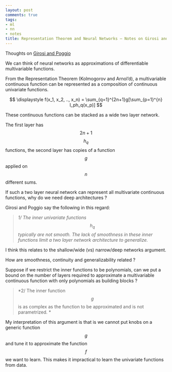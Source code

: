 ```yaml
---
layout: post
comments: true
tags:
- ml
- nn
- notes
title: Representation Theorem and Neural Networks — Notes on Girosi and Poggio
---
```


Thoughts on [Girosi and Poggio](http://cbcl.mit.edu/people/poggio/journals/girosi-poggio-NeuralComputation-1989.pdf)

We can think of neural networks as approximations of differentiable multivariable functions. 

From the Representation Theorem (Kolmogorov and Arnol’d), a multivariable continuous function can be represented as a composition of continuous univariate functions.

$$
  \displaystyle f(x_1, x_2, .., x_n) = \sum_{q=1}^{2n+1}g[\sum_{p=1}^{n} l_ph_q(x_p)]
$$

These continuous functions can be stacked as a wide two layer network.

The first layer has $$2n+1$$ $$h_q$$ functions, the second layer has copies of a function $$g$$ applied on $$n$$ different sums.

If such a two layer neural network can represent all multivariate continuous functions, why do we need deep architectures ?

Girosi and Poggio say the following in this regard:

>*1/ The inner univariate functions $$h_q$$ typically are not smooth. The lack of smoothness in these inner functions limit a two layer network architecture to generalize.*

I think this relates to the shallow/wide (vs) narrow/deep networks argument.

How are smoothness, continuity and generalizability related ?

Suppose if we restrict the inner functions to be polynomials, can we put a bound on the number of layers required to approximate a multivariable continuous function with only polynomials as building blocks ?

>*2/ The inner function $$g$$ is as complex as the function to be approximated and is not parametrized. *

My interpretation of this argument is that is we cannot put knobs on a generic function $$g$$ and tune it to approximate the function $$f$$ we want to learn. This makes it impractical to learn the univariate functions from data.
